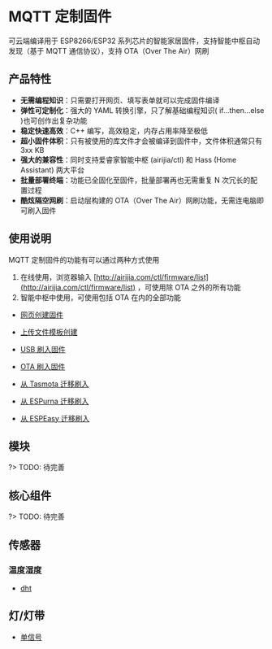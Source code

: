 # MQTT 定制固件

可云端编译用于 ESP8266/ESP32 系列芯片的智能家居固件，支持智能中枢自动发现（基于 MQTT 通信协议），支持 OTA（Over The Air）网刷



## 产品特性

- **无需编程知识**：只需要打开网页、填写表单就可以完成固件编译
- **弹性可定制化**：强大的 YAML 转换引擎，只了解基础编程知识( if...then...else )也可创作出复杂功能
- **稳定快速高效**：C++ 编写，高效稳定，内存占用率降至极低
- **超小固件体积**：只有被使用的库文件才会被编译到固件中，文件体积通常只有 3xx KB
- **强大的兼容性**：同时支持爱睿家智能中枢 (airijia/ctl) 和 Hass (Home Assistant) 两大平台
- **批量部署终端**：功能已全固化至固件，批量部署再也无需重复 N 次冗长的配置过程
- **酷炫隔空网刷**：启动层构建的 OTA（Over The Air）网刷功能，无需连电脑即可刷入固件



## 使用说明

MQTT 定制固件的功能有可以通过两种方式使用

1. 在线使用，浏览器输入 [http://airijia.com/ctl/firmware/list](http://airijia.com/ctl/firmware/list) ，可使用除 OTA 之外的所有功能
2. 智能中枢中使用，可使用包括 OTA 在内的全部功能


- [网页创建固件](/mqtt/guides/form)
- [上传文件模板创建](/mqtt/guides/yaml)


- [USB 刷入固件](/mqtt/guides/ttl)
- [OTA 刷入固件](/mqtt/guides/ota)


- [从 Tasmota 迁移刷入](/mqtt/guides/tasmota)
- [从 ESPurna 迁移刷入](/mqtt/guides/espurna)
- [从 ESPEasy 迁移刷入](/mqtt/guides/espeasy)



## 模块

?> TODO: 待完善

## 核心组件

?> TODO: 待完善

## 传感器


### 温度湿度
-  [dht](/mqtt/components/sensor/dht)



## 灯/灯带
-  [单信号](/mqtt/components/light/fastled_clockless)

